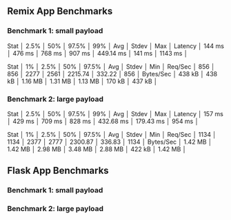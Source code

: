 ## Remix App Benchmarks

### Benchmark 1: small payload

Stat │ 2.5% │ 50% │ 97.5% │ 99% │ Avg │ Stdev │ Max │
Latency │ 144 ms │ 476 ms │ 768 ms │ 907 ms │ 449.14 ms │ 141 ms │ 1143 ms │

Stat │ 1% │ 2.5% │ 50% │ 97.5% │ Avg │ Stdev │ Min │
Req/Sec │ 856 │ 856 │ 2277 │ 2561 │ 2215.74 │ 332.22 │ 856 │
Bytes/Sec │ 438 kB │ 438 kB │ 1.16 MB │ 1.31 MB │ 1.13 MB │ 170 kB │ 437 kB │

### Benchmark 2: large payload

Stat │ 2.5% │ 50% │ 97.5% │ 99% │ Avg │ Stdev │ Max │
Latency │ 157 ms │ 429 ms │ 709 ms │ 828 ms │ 432.68 ms │ 179.43 ms │ 954 ms │

Stat │ 1% │ 2.5% │ 50% │ 97.5% │ Avg │ Stdev │ Min │
Req/Sec │ 1134 │ 1134 │ 2377 │ 2777 │ 2300.87 │ 336.83 │ 1134 │
Bytes/Sec │ 1.42 MB │ 1.42 MB │ 2.98 MB │ 3.48 MB │ 2.88 MB │ 422 kB │ 1.42 MB │

## Flask App Benchmarks

### Benchmark 1: small payload

### Benchmark 2: large payload
